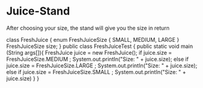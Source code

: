 # Juice-Stand
After choosing your size, the stand will give you the size in return

class FreshJuice {
	enum FreshJuiceSize { SMALL, MEDIUM, LARGE }
	FreshJuiceSize size; 
}
public class FreshJuiceTest {
	public static void main (String args[]){
	FreshJuice juice = new FreshJuice();
		if juice.size = FreshJuiceSize.MEDIUM ; 
		System.out.printIn("Size: " + juice.size); 
	else if juice.size = FreshJuiceSize.LARGE ; 
		System.out.printIn("Size: " + juice.size); 
	else if juice.size = FreshJuiceSize.SMALL ; 
		System.out.printIn("Size: " + juice.size)
 }
}
